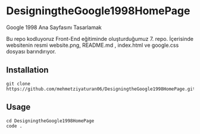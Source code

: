 # DesigningtheGoogle1998HomePage
Google 1998 Ana Sayfasını Tasarlamak

Bu repo kodluyoruz Front-End eğitiminde oluşturduğumuz 7. repo. İçerisinde websitenin resmi website.png, README.md , index.html ve google.css dosyası barındırıyor.

## Installation
```
git clone https://github.com/mehmetziyaturan06/DesigningtheGoogle1998HomePage.git
```

## Usage
```
cd DesigningtheGoogle1998HomePage
code .
```